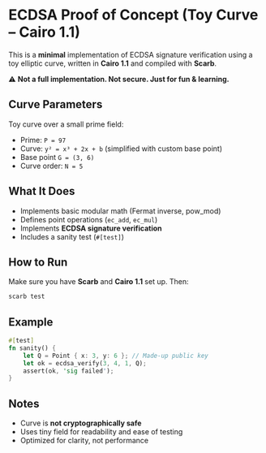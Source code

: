 # ECDSA Proof of Concept (Toy Curve – Cairo 1.1)

This is a **minimal** implementation of ECDSA signature verification using a toy elliptic curve, written in **Cairo 1.1** and compiled with **Scarb**.

⚠️ **Not a full implementation. Not secure. Just for fun & learning.**

## Curve Parameters

Toy curve over a small prime field:

- Prime: `P = 97`
- Curve: `y² = x³ + 2x + b` (simplified with custom base point)
- Base point `G = (3, 6)`
- Curve order: `N = 5`

## What It Does

- Implements basic modular math (Fermat inverse, pow_mod)
- Defines point operations (`ec_add`, `ec_mul`)
- Implements **ECDSA signature verification**
- Includes a sanity test (`#[test]`)

## How to Run

Make sure you have **Scarb** and **Cairo 1.1** set up. Then:

```bash
scarb test
```

## Example

```rust
#[test]
fn sanity() {
    let Q = Point { x: 3, y: 6 }; // Made-up public key
    let ok = ecdsa_verify(3, 4, 1, Q);
    assert(ok, 'sig failed');
}
```

## Notes

- Curve is **not cryptographically safe**
- Uses tiny field for readability and ease of testing
- Optimized for clarity, not performance